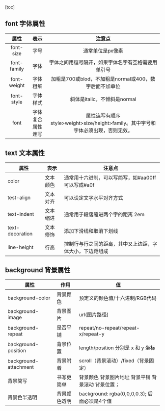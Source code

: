 [toc]

## font 字体属性

|    属性     |       表示       |                            注意点                            |
| :---------: | :--------------: | :----------------------------------------------------------: |
|  font-size  |       字号       |                       通常单位是px像素                       |
| font-family |       字体       |      字体之间用逗号隔开，如果字体名字有空格需要用单引号      |
| font-weight |     字体粗细     |    加粗是700或blod，不加粗是normal或400，数字后面不加单位    |
| font-style  |     字体样式     |                 斜体是italic，不倾斜是normal                 |
|    font     | 字体复合属性连写 | 属性连写有顺序style>weight>size/height>family。其中字号和字体必须出现，否则无效。 |



## text 文本属性

| 属性            | 表示     | 注意点                                                   |
| --------------- | -------- | -------------------------------------------------------- |
| color           | 文本颜色 | 通常用十六进制，可以写简写，如#aa00ff可以写成#a0f        |
| test-align      | 文本对齐 | 可以设定文字水平对齐方式                                 |
| text-indent     | 文本缩进 | 通常用于段落缩进两个字的距离 2em                         |
| text-decoration | 文本修饰 | 添加下滑线和取消下划线                                   |
| line-height     | 行高     | 控制行与行之间的距离，其中又上边距，字体大小，下边距组成 |



## background 背景属性

| 属性                  | 作用         | 值                                                 |
| --------------------- | ------------ | -------------------------------------------------- |
| background-color      | 背景颜色     | 预定义的颜色值/十六进制/RGB代码                    |
| background-image      | 背景图片     | url(图片路径)                                      |
| background-repeat     | 是否平铺     | repeat/no-repeat/repeat-x/repeat-y                 |
| background-position   | 背景位置     | length/position 分别是 x 和 y 坐标                 |
| background-attachment | 背景附着     | scroll（背景滚动）/fixed（背景固定）               |
| 背景简写              | 书写更简单   | 背景颜色 背景图片地址 背景平铺 背景滚动 背景位置； |
| 背景色半透明          | 背景颜色透明 | background: rgba(0,0,0,0.3); 后面必须是4个值       |

